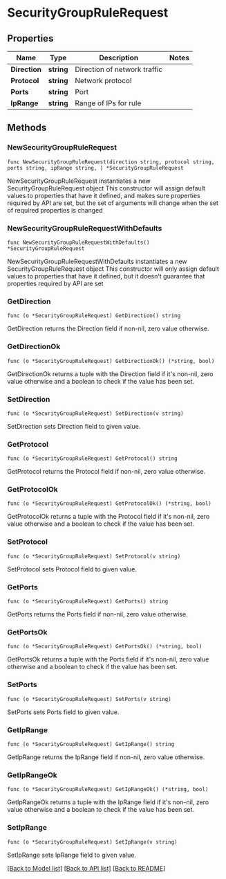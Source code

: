 # SecurityGroupRuleRequest

## Properties

Name | Type | Description | Notes
------------ | ------------- | ------------- | -------------
**Direction** | **string** | Direction of network traffic | 
**Protocol** | **string** | Network protocol | 
**Ports** | **string** | Port | 
**IpRange** | **string** | Range of IPs for rule | 

## Methods

### NewSecurityGroupRuleRequest

`func NewSecurityGroupRuleRequest(direction string, protocol string, ports string, ipRange string, ) *SecurityGroupRuleRequest`

NewSecurityGroupRuleRequest instantiates a new SecurityGroupRuleRequest object
This constructor will assign default values to properties that have it defined,
and makes sure properties required by API are set, but the set of arguments
will change when the set of required properties is changed

### NewSecurityGroupRuleRequestWithDefaults

`func NewSecurityGroupRuleRequestWithDefaults() *SecurityGroupRuleRequest`

NewSecurityGroupRuleRequestWithDefaults instantiates a new SecurityGroupRuleRequest object
This constructor will only assign default values to properties that have it defined,
but it doesn't guarantee that properties required by API are set

### GetDirection

`func (o *SecurityGroupRuleRequest) GetDirection() string`

GetDirection returns the Direction field if non-nil, zero value otherwise.

### GetDirectionOk

`func (o *SecurityGroupRuleRequest) GetDirectionOk() (*string, bool)`

GetDirectionOk returns a tuple with the Direction field if it's non-nil, zero value otherwise
and a boolean to check if the value has been set.

### SetDirection

`func (o *SecurityGroupRuleRequest) SetDirection(v string)`

SetDirection sets Direction field to given value.


### GetProtocol

`func (o *SecurityGroupRuleRequest) GetProtocol() string`

GetProtocol returns the Protocol field if non-nil, zero value otherwise.

### GetProtocolOk

`func (o *SecurityGroupRuleRequest) GetProtocolOk() (*string, bool)`

GetProtocolOk returns a tuple with the Protocol field if it's non-nil, zero value otherwise
and a boolean to check if the value has been set.

### SetProtocol

`func (o *SecurityGroupRuleRequest) SetProtocol(v string)`

SetProtocol sets Protocol field to given value.


### GetPorts

`func (o *SecurityGroupRuleRequest) GetPorts() string`

GetPorts returns the Ports field if non-nil, zero value otherwise.

### GetPortsOk

`func (o *SecurityGroupRuleRequest) GetPortsOk() (*string, bool)`

GetPortsOk returns a tuple with the Ports field if it's non-nil, zero value otherwise
and a boolean to check if the value has been set.

### SetPorts

`func (o *SecurityGroupRuleRequest) SetPorts(v string)`

SetPorts sets Ports field to given value.


### GetIpRange

`func (o *SecurityGroupRuleRequest) GetIpRange() string`

GetIpRange returns the IpRange field if non-nil, zero value otherwise.

### GetIpRangeOk

`func (o *SecurityGroupRuleRequest) GetIpRangeOk() (*string, bool)`

GetIpRangeOk returns a tuple with the IpRange field if it's non-nil, zero value otherwise
and a boolean to check if the value has been set.

### SetIpRange

`func (o *SecurityGroupRuleRequest) SetIpRange(v string)`

SetIpRange sets IpRange field to given value.



[[Back to Model list]](../README.md#documentation-for-models) [[Back to API list]](../README.md#documentation-for-api-endpoints) [[Back to README]](../README.md)


